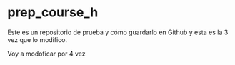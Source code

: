 # prep_course_h
Este es un repositorio de prueba y cómo guardarlo en Github y esta es la 3 vez que lo modifico.

Voy a modoficar por 4 vez